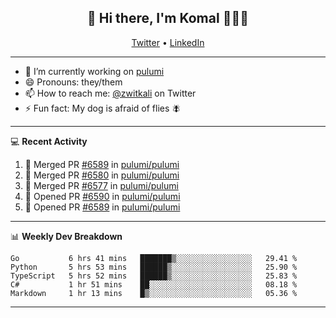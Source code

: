 <h2 align="center"> 👋 Hi there, I'm Komal 🧑🏾‍💻 </h2>
<p align="center">
    <a href="https://twitter.com/zwitkali">Twitter</a> •
    <a href="https://www.linkedin.com/in/komal-ali/">LinkedIn</a>
</p>

--------

- 🔭 I’m currently working on [pulumi](https://github.com/pulumi/pulumi)
- 😄 Pronouns: they/them
- 📫 How to reach me: [@zwitkali](https://twitter.com/zwitkali) on Twitter
- ⚡ Fun fact: My dog is afraid of flies 🪰

--------
💻 **Recent Activity**

<!--START_SECTION:activity-->
1. 🎉 Merged PR [#6589](https://github.com/pulumi/pulumi/pull/6589) in [pulumi/pulumi](https://github.com/pulumi/pulumi)
2. 🎉 Merged PR [#6580](https://github.com/pulumi/pulumi/pull/6580) in [pulumi/pulumi](https://github.com/pulumi/pulumi)
3. 🎉 Merged PR [#6577](https://github.com/pulumi/pulumi/pull/6577) in [pulumi/pulumi](https://github.com/pulumi/pulumi)
4. 💪 Opened PR [#6590](https://github.com/pulumi/pulumi/pull/6590) in [pulumi/pulumi](https://github.com/pulumi/pulumi)
5. 💪 Opened PR [#6589](https://github.com/pulumi/pulumi/pull/6589) in [pulumi/pulumi](https://github.com/pulumi/pulumi)
<!--END_SECTION:activity-->

--------

📊 **Weekly Dev Breakdown**
<!--START_SECTION:waka-->
```text
Go           6 hrs 41 mins   ███████▒░░░░░░░░░░░░░░░░░   29.41 % 
Python       5 hrs 53 mins   ██████▒░░░░░░░░░░░░░░░░░░   25.90 % 
TypeScript   5 hrs 52 mins   ██████▒░░░░░░░░░░░░░░░░░░   25.83 % 
C#           1 hr 51 mins    ██░░░░░░░░░░░░░░░░░░░░░░░   08.18 % 
Markdown     1 hr 13 mins    █▒░░░░░░░░░░░░░░░░░░░░░░░   05.36 % 
```
<!--END_SECTION:waka-->

--------